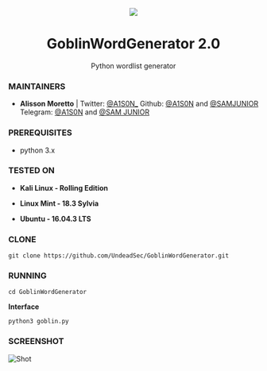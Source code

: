 <p align="center">
  <img src="https://raw.githubusercontent.com/UndeadSec/GoblinWordGenerator/master/goblin.png">  
</p>

<h1 align="center">GoblinWordGenerator 2.0</h1>
<p align="center">
  Python wordlist generator 
</p>

### MAINTAINERS
* **Alisson Moretto** | 
Twitter: <a href="https://twitter.com/A1S0N_">@A1S0N_</a>
Github: <a href="https://github.com/A1S0N">@A1S0N</a> and <a href="https://github.com/samjunior416">@SAMJUNIOR</a>
Telegram: <a href="https://t.me/A1S0N">@A1S0N</a> and <a href="https://t.me/un00mz">@SAM JUNIOR</a>
### PREREQUISITES

* python 3.x 

### TESTED ON
* **Kali Linux - Rolling Edition**

* **Linux Mint - 18.3 Sylvia**

* **Ubuntu - 16.04.3 LTS**

### CLONE
```
git clone https://github.com/UndeadSec/GoblinWordGenerator.git
```

### RUNNING
```
cd GoblinWordGenerator
```
**Interface**

```
python3 goblin.py
```

### SCREENSHOT
![Shot](https://github.com/UndeadSec/GoblinWordGenerator/blob/master/sc.png)
